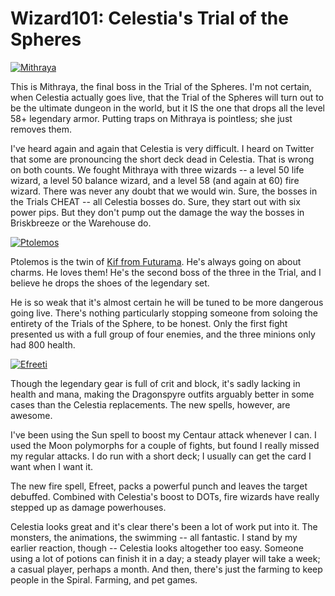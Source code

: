 # Wizard101: Celestia's Trial of the Spheres

[![](http://westkarana.com/wp-content/uploads/2010/10/WizardGraphicalClient-2010-10-18-21-59-34-40-480x384.jpg "Mithraya")](http://westkarana.com/wp-content/uploads/2010/10/WizardGraphicalClient-2010-10-18-21-59-34-40.jpg)

This is Mithraya, the final boss in the Trial of the Spheres. I'm not certain, when Celestia actually goes live, that the Trial of the Spheres will turn out to be the ultimate dungeon in the world, but it IS the one that drops all the level 58+ legendary armor. Putting traps on Mithraya is pointless; she just removes them.

I've heard again and again that Celestia is very difficult. I heard on Twitter that some are pronouncing the short deck dead in Celestia. That is wrong on both counts. We fought Mithraya with three wizards -- a level 50 life wizard, a level 50 balance wizard, and a level 58 (and again at 60) fire wizard. There was never any doubt that we would win. Sure, the bosses in the Trials CHEAT -- all Celestia bosses do. Sure, they start out with six power pips. But they don't pump out the damage the way the bosses in Briskbreeze or the Warehouse do.


[![](http://westkarana.com/wp-content/uploads/2010/10/WizardGraphicalClient-2010-10-18-21-51-51-60-480x384.jpg "Ptolemos")](http://westkarana.com/wp-content/uploads/2010/10/WizardGraphicalClient-2010-10-18-21-51-51-60.jpg)

Ptolemos is the twin of [Kif from Futurama](http://en.wikipedia.org/wiki/Kif_Kroker). He's always going on about charms. He loves them! He's the second boss of the three in the Trial, and I believe he drops the shoes of the legendary set.

He is so weak that it's almost certain he will be tuned to be more dangerous going live. There's nothing particularly stopping someone from soloing the entirety of the Trials of the Sphere, to be honest. Only the first fight presented us with a full group of four enemies, and the three minions only had 800 health.

[![](http://westkarana.com/wp-content/uploads/2010/10/WizardGraphicalClient-2010-10-17-18-20-45-15-480x360.jpg "Efreeti")](http://westkarana.com/wp-content/uploads/2010/10/WizardGraphicalClient-2010-10-17-18-20-45-15.jpg)

Though the legendary gear is full of crit and block, it's sadly lacking in health and mana, making the Dragonspyre outfits arguably better in some cases than the Celestia replacements. The new spells, however, are awesome. 

I've been using the Sun spell to boost my Centaur attack whenever I can. I used the Moon polymorphs for a couple of fights, but found I really missed my regular attacks. I do run with a short deck; I usually can get the card I want when I want it.

The new fire spell, Efreet, packs a powerful punch and leaves the target debuffed. Combined with Celestia's boost to DOTs, fire wizards have really stepped up as damage powerhouses.

Celestia looks great and it's clear there's been a lot of work put into it. The monsters, the animations, the swimming -- all fantastic. I stand by my earlier reaction, though -- Celestia looks altogether too easy. Someone using a lot of potions can finish it in a day; a steady player will take a week; a casual player, perhaps a month. And then, there's just the farming to keep people in the Spiral. Farming, and pet games.

